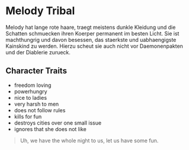 # Melody Tribal 

Melody hat lange rote haare, traegt meistens dunkle Kleidung und die Schatten schmuecken ihren Koerper permanent im besten Licht. Sie ist machthungrig und davon besessen, das staerkste und uabhaengigste Kainskind zu werden.
Hierzu scheut sie auch nicht vor Daemonenpakten und der Diablerie zurueck.

## Character Traits

* freedom loving
* powerhungry
* nice to ladies
* very harsh to men
* does not follow rules
* kills for fun
* destroys cities over one small issue
* ignores that she does not like

> Uh, we have the whole night to us, let us have some fun.
